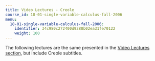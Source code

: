```yaml
---
title: Video Lectures - Creole
course_id: 18-01-single-variable-calculus-fall-2006
menu:
  18-01-single-variable-calculus-fall-2006:
    identifier: 34c980c272400d9288b02ea31fe70122
    weight: 100
---
```

The following lectures are the same presented in the [Video Lectures section](/courses/mathematics/18-01-single-variable-calculus-fall-2006/video-lectures), but include Creole subtitles.